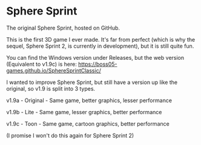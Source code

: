 # Sphere Sprint
The original Sphere Sprint, hosted on GitHub.

This is the first 3D game I ever made. It's far from perfect (which is why the sequel, Sphere Sprint 2, is currently in development), but it is still quite fun.

You can find the Windows version under Releases, but the web version (Equivalent to v1.9c) is here:
https://boss05-games.github.io/SphereSprintClassic/

I wanted to improve Sphere Sprint, but still have a version up like the original, so v1.9 is split into 3 types.


v1.9a - Original - Same game, better graphics, lesser performance

v1.9b - Lite - Same game, lesser graphics, better performance

v1.9c - Toon - Same game, cartoon graphics, better performance

(I promise I won't do this again for Sphere Sprint 2)
